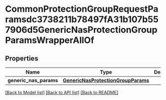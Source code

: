 # CommonProtectionGroupRequestParamsdc3738211b78497fA31b107b557906d5GenericNasProtectionGroupParamsWrapperAllOf


## Properties
Name | Type | Description | Notes
------------ | ------------- | ------------- | -------------
**generic_nas_params** | [**GenericNasProtectionGroupParams**](GenericNasProtectionGroupParams.md) |  | [optional] 

[[Back to Model list]](../README.md#documentation-for-models) [[Back to API list]](../README.md#documentation-for-api-endpoints) [[Back to README]](../README.md)


